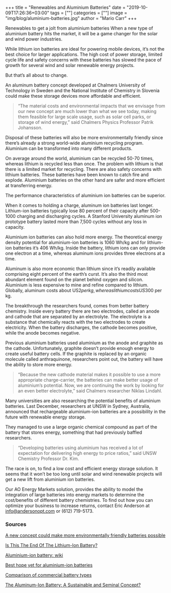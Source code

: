 +++
title = "Renewables and Aluminium Batteries"
date = "2019-10-09T17:26:36+03:00"
tags = [""]
categories = [""]
image = "img/blog/aluminium-batteries.jpg"
author = "Mario Carr"
+++

Renewables to get a jolt from aluminium batteries 
When a new type of aluminium battery hits the market, it will be a game changer for the solar and wind power industries. 

While lithium ion batteries are ideal for powering mobile devices, it’s not the best choice for larger applications. The high cost of power storage, limited cycle life and safety concerns with these batteries has slowed the pace of growth for several wind and solar renewable energy projects. 

But that’s all about to change.

An aluminum battery concept developed at Chalmers University of Technology in Sweden and the National Institute of Chemistry in Slovenia could make these storage devices more affordable and efficient.

> “The material costs and environmental impacts that we envisage from our new concept are much lower than what we see today, making them feasible for large scale usage, such as solar cell parks, or storage of wind energy,” said Chalmers Physics Professor Patrik Johansson. 

Disposal of these batteries will also be more environmentally friendly since there’s already a strong world-wide aluminium recycling program. Aluminium can be transformed into many different products. 

On average around the world, aluminium can be recycled 50-70 times, whereas lithium is recycled less than once. The problem with lithium is that there is a limited market for recycling. There are also safety concerns with lithium batteries. These batteries have been known to catch fire and explode. Aluminium batteries on the other hand are safer and more efficient at transferring energy. 

The performance characteristics of aluminium ion batteries can be superior. 

When it comes to holding a charge, aluminum ion batteries last longer. Lithium-ion batteries typically lose 80 percent of their capacity after 500-1000 charging and discharging cycles. A Stanford University aluminum ion prototype battery lasted more than 7,500 cycles without any loss in capacity.

Aluminium ion batteries can also hold more energy. The theoretical energy density potential for aluminium-ion batteries is 1060 Wh/kg and for lithium-ion batteries it’s 406 Wh/kg. Inside the battery, lithium ions can only provide one electron at a time, whereas aluminum ions provides three electrons at a time.

Aluminum is also more economic than lithium since it’s readily available comprising eight percent of the earth’s curst. It’s also the third most abundant element found on the planet behind oxygen and silicon. Aluminium is less expensive to mine and refine compared to lithium. Globally, aluminum costs about US$2 per kg, whereas lithium costs US$300 per kg.

The breakthrough the researchers found, comes from better battery chemistry. Inside every battery there are two electrodes, called an anode and cathode that are separated by an electrolyte. The electrolyte is a substance that chemically reacts with the two electrodes to create electricity. When the battery discharges, the cathode becomes positive, while the anode becomes negative.  

Previous aluminium batteries used aluminium as the anode and graphite as the cathode. Unfortunately, graphite doesn’t provide enough energy to create useful battery cells. If the graphite is replaced by an organic molecule called anthraquinone, researchers point out, the battery will have the ability to store more energy.

> “Because the new cathode material makes it possible to use a more appropriate charge-carrier, the batteries can make better usage of aluminium’s potential. Now, we are continuing the work by looking for an even better electrolyte,” said Chalmers researcher Niklas Lindahl.

Many universities are also researching the potential benefits of aluminium batteries. Last December, researchers at UNSW in Sydney, Australia, announced that rechargeable aluminium-ion batteries are a possibility in the future with renewable energy storage.

They managed to use a large organic chemical compound as part of the battery that stores energy, something that had previously baffled researchers.

> “Developing batteries using aluminium has received a lot of expectation for delivering high energy to price ratios,” said UNSW Chemistry Professor Dr. Kim.

The race is on, to find a low cost and efficient energy storage solution. It seems that it won’t be too long until solar and wind renewable projects will get a new lift from aluminium ion batteries.  

Our AO Energy Markets solution, provides the ability to model the integration of large batteries into energy markets to determine the cost/benefits of different battery chemistries. To find out how you can optimize your business to increase returns, contact Eric Anderson at [info@andersonopt.com](mailto:info@andersonopt.com) or (612) 719-5173.
 

### Sources

[A new concept could make more environmentally friendly batteries possible](https://www.mynewsdesk.com/uk/chalmers/pressreleases/a-new-concept-could-make-more-environmentally-friendly-batteries-possible-2924834)

[Is This The End Of The Lithium-Ion Battery?](https://oilprice.com/Energy/Energy-General/Is-This-The-End-Of-The-Lithium-Ion-Battery.html)

[Aluminium-ion battery: wiki](https://en.wikipedia.org/wiki/Aluminium-ion_battery#cite_note-27)

[Best hope yet for aluminium-ion batteries](https://newsroom.unsw.edu.au/news/science-tech/best-hope-yet-aluminium-ion-batteries)

[Comparison of commercial battery types](https://en.wikipedia.org/wiki/Comparison_of_commercial_battery_types#Rechargeable_characteristics)

[The Aluminum-Ion Battery: A Sustainable and Seminal Concept?](https://www.ncbi.nlm.nih.gov/pmc/articles/PMC6504778/#targetText=To%20produce%201%20kg%20of,aluminum%2Dion%20battery%20(cf.))
